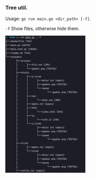 ### Tree util.

Usage: `go run main.go <dir_path> [-f]`.

`-f`  Show files, otherwise hide them.


<img src="usage.png" width="50%" height="50%">
